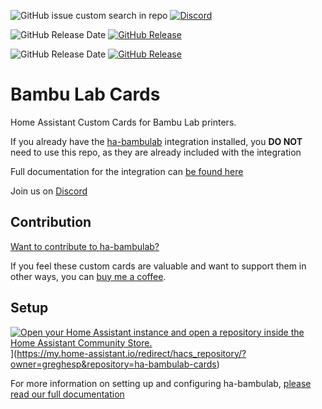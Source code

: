 ![GitHub issue custom search in repo](https://img.shields.io/github/issues-search/greghesp/ha-bambulab?query=label%3Afrontend&style=for-the-badge&label=Open%20Issues)
[![Discord](https://img.shields.io/discord/1337028866643857429?style=for-the-badge&logo=discord&logoColor=white&label=Discord&color=7289da)](https://discord.gg/rsUHAW3DKz)

![GitHub Release Date](https://img.shields.io/github/release-date-pre/greghesp/ha-bambulab?style=for-the-badge&label=Latest%20Beta%20Release) [![GitHub Release](https://img.shields.io/github/v/release/greghesp/ha-bambulab?include_prereleases&style=for-the-badge)](https://github.com/greghesp/ha-bambulab/releases)

![GitHub Release Date](https://img.shields.io/github/release-date/greghesp/ha-bambulab?style=for-the-badge&label=Latest%20Release) [![GitHub Release](https://img.shields.io/github/v/release/greghesp/ha-bambulab?style=for-the-badge)](https://github.com/greghesp/ha-bambulab/releases)

# Bambu Lab Cards

Home Assistant Custom Cards for Bambu Lab printers.

If you already have the [ha-bambulab]() integration installed, you **DO NOT** need to use this repo, as they are already included with the integration

Full documentation for the integration can [be found here](https://docs.page/greghesp/ha-bambulab)

Join us on [Discord](https://discord.gg/rsUHAW3DKz)

## Contribution

[Want to contribute to ha-bambulab?](https://docs.page/greghesp/ha-bambulab/misc/contributing)

If you feel these custom cards are valuable and want to support them in other ways, you can [buy me a coffee](https://Ko-fi.com/greghesp).

## Setup

[![Open your Home Assistant instance and open a repository inside the Home Assistant Community Store.](https://my.home-assistant.io/badges/hacs_repository.svg)](https://my.home-assistant.io/badges/hacs_repository.svg)](https://my.home-assistant.io/redirect/hacs_repository/?owner=greghesp&repository=ha-bambulab-cards)

For more information on setting up and configuring ha-bambulab, [please read our full documentation](https://docs.page/greghesp/ha-bambulab/installation)
